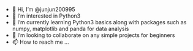 - 👋 Hi, I’m @junjun200995
- 👀 I’m interested in Python3
- 🌱 I’m currently learning Python3 basics along with packages such as numpy, matplotlib and panda for data analysis
- 💞️ I’m looking to collaborate on any simple projects for beginners
- 📫 How to reach me ...

<!---
junjun200995/junjun200995 is a ✨ special ✨ repository because its `README.md` (this file) appears on your GitHub profile.
You can click the Preview link to take a look at your changes.
--->
